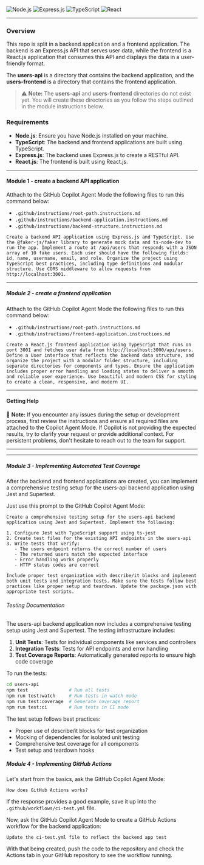 <img alt="Node.js" src="https://img.shields.io/badge/Node.js-brightgreen" target="_blank"> <img alt="Express.js" src="https://img.shields.io/badge/Express.js-brightgreen" target="_blank"> <img alt="TypeScript" src="https://img.shields.io/badge/TypeScript-brightgreen" target="_blank"> <img alt="React" src="https://img.shields.io/badge/React-brightgreen" target="_blank">

---

### Overview

This repo is split in a backend application and a frontend application. The backend is an Express.js API that serves user data, while the frontend is a React.js application that consumes this API and displays the data in a user-friendly format.

The **users-api** is a directory that contains the backend application, and the **users-frontend** is a directory that contains the frontend application.

> ⚠️ **Note:** The **users-api** and **users-frontend** directories do not exist yet. You will create these directories as you follow the steps outlined in the module instructions below.

### Requirements

- **Node.js**: Ensure you have Node.js installed on your machine.
- **TypeScript**: The backend and frontend applications are built using TypeScript.
- **Express.js**: The backend uses Express.js to create a RESTful API.
- **React.js**: The frontend is built using React.js.

---

#### Module 1 - create a backend API application

Atthach to the GitHub Copilot Agent Mode the following files to run this command below:

- `.github/instructions/root-path.instructions.md`
- `.github/instructions/backend-application.instructions.md`
- `.github/instructions/backend-structure.instructions.md`

`Create a backend API application using Express.js and TypeScript. Use the @faker-js/faker library to generate mock data and ts-node-dev to run the app. Implement a route at /api/users that responds with a JSON array of 10 fake users. Each user should have the following fields: id, name, username, email, and role. Organize the project using TypeScript best practices, including type definitions and modular structure. Use CORS middleware to allow requests from http://localhost:3001.`

---

##### Module 2 - create a frontend application

Atthach to the GitHub Copilot Agent Mode the following files to run this command below:

- `.github/instructions/root-path.instructions.md`
- `.github/instructions/frontend-application.instructions.md`

`Create a React.js frontend application using TypeScript that runs on port 3001 and fetches user data from http://localhost:3000/api/users. Define a User interface that reflects the backend data structure, and organize the project with a modular folder structure, including separate directories for components and types. Ensure the application includes proper error handling and loading states to deliver a smooth and reliable user experience. Use beautiful and modern CSS for styling to create a clean, responsive, and modern UI.`

---

#### Getting Help

🚨 **Note:** If you encounter any issues during the setup or development process, first review the instructions and ensure all required files are attached to the Copilot Agent Mode. If Copilot is not providing the expected results, try to clarify your request or provide additional context. For persistent problems, don't hesitate to reach out to the team for support.

---

---

##### Module 3 - Implementing Automated Test Coverage

After the backend and frontend applications are created, you can implement a comprehensive testing setup for the users-api backend application using Jest and Supertest.

Just use this prompt to the GitHub Copilot Agent Mode:

```
Create a comprehensive testing setup for the users-api backend application using Jest and Supertest. Implement the following:

1. Configure Jest with TypeScript support using ts-jest
2. Create test files for the existing API endpoints in the users-api
3. Write tests that verify:
   - The users endpoint returns the correct number of users
   - The returned users match the expected interface
   - Error handling works properly
   - HTTP status codes are correct

Include proper test organization with describe/it blocks and implement both unit tests and integration tests. Make sure the tests follow best practices like proper setup and teardown. Update the package.json with appropriate test scripts.
```

###### Testing Documentation

The users-api backend application now includes a comprehensive testing setup using Jest and Supertest. The testing infrastructure includes:

1. **Unit Tests**: Tests for individual components like services and controllers
2. **Integration Tests**: Tests for API endpoints and error handling
3. **Test Coverage Reports**: Automatically generated reports to ensure high code coverage

To run the tests:

```bash
cd users-api
npm test               # Run all tests
npm run test:watch     # Run tests in watch mode
npm run test:coverage  # Generate coverage report
npm run test:ci        # Run tests in CI mode
```

The test setup follows best practices:

- Proper use of describe/it blocks for test organization
- Mocking of dependencies for isolated unit testing
- Comprehensive test coverage for all components
- Test setup and teardown hooks

##### Module 4 - Implementing GitHub Actions

Let's start from the basics, ask the GitHub Copilot Agent Mode:

```
How does GitHub Actions works?
```

If the response provides a good example, save it up into the `.github/workflows/ci-test.yml` file.

Now, ask the GitHub Copilot Agent Mode to create a GitHub Actions workflow for the backend application:

```
Update the ci-test.yml file to reflect the backend app test
```

With that being created, push the code to the repository and check the Actions tab in your GitHub repository to see the workflow running.
